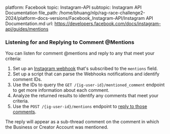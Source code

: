 platform: Facebook
topic: Instagram-API
subtopic: Instagram API Documentation
file_path: /home/bhuang/nlp/rag-race-challenge2-2024/platform-docs-versions/Facebook_Instagram-API/Instagram API Documentation.md
url: https://developers.facebook.com/docs/instagram-api/guides/mentions

### Listening for and Replying to Comment @Mentions

You can listen for comment @mentions and reply to any that meet your criteria:

1. Set up an [Instagram webhook](https://developers.facebook.com/docs/instagram-api/guides/webhooks) that's subscribed to the `mentions` field.
2. Set up a script that can parse the Webhooks notifications and identify comment IDs.
3. Use the IDs to query the `GET /{ig-user-id}/mentioned_comment` endpoint to get more information about each comment.
4. Analyze the returned results to identify any comments that meet your criteria.
5. Use the `POST /{ig-user-id}/mentions` endpoint to [reply to those comments](https://developers.facebook.com/docs/instagram-api/reference/ig-user/mentions#creating).

The reply will appear as a sub-thread comment on the comment in which the Business or Creator Account was mentioned.